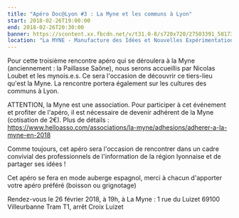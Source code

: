 ```yaml
---
title: "Apéro Doc@Lyon #3 : La Myne et les communs à Lyon"
start: 2018-02-26T19:00:00
end: 2018-02-26T20:30:00
banner: https://scontent.xx.fbcdn.net/v/t31.0-8/s720x720/27503391_581731108831373_3829854724516966132_o.jpg?oh=f6afefc1289482efbcce5032ba2001aa&oe=5B1146F0
location: "La MYNE - Manufacture des Idées et Nouvelles Expérimentations, 1 rue du Luizet, Villeurbanne, 69100"
---
```

 Pour cette troisième rencontre apéro qui se déroulera à la Myne (anciennement : la Paillasse Saône), nous serons accueillis par Nicolas Loubet et les mynois.e.s. Ce sera l'occasion de découvrir ce tiers-lieu qu'est la Myne. La rencontre portera également sur les cultures des communs à Lyon.

ATTENTION, la Myne est une association. Pour participer à cet événement et profiter de l'apéro, il est nécessaire de devenir adhérent de la Myne (cotisation de 2€). Plus de détails : https://www.helloasso.com/associations/la-myne/adhesions/adherer-a-la-myne-en-2018

Comme toujours, cet apéro sera l'occasion de rencontrer dans un cadre convivial des professionnels de l'information de la région lyonnaise et de partager ses idées !

Cet apéro se fera en mode auberge espagnol, merci à chacun d'apporter votre apéro préféré (boisson ou grignotage)

Rendez-vous le 26 février 2018, à 19h, à La Myne :
1 rue du Luizet 69100 Villeurbanne
Tram T1, arrêt Croix Luizet
